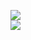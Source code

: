[![](https://img.shields.io/badge/Made%20With-Github%20Spray-lightgrey.svg?style=for-the-badge&logo=github)](https://github.com/Annihil/github-spray#15701)  
[![](https://i.imgur.com/2DrTn0Z.gif)](https://github.com/Annihil/github-spray)